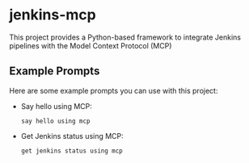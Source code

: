 # jenkins-mcp

This project provides a Python-based framework to integrate Jenkins pipelines with the Model Context Protocol (MCP)

## Example Prompts

Here are some example prompts you can use with this project:

- Say hello using MCP:

  ```text
  say hello using mcp
  ```

- Get Jenkins status using MCP:

  ```text
  get jenkins status using mcp
  ```
